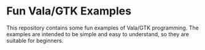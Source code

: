 # Fun Vala/GTK Examples

This repository contains some fun examples of Vala/GTK programming. The examples are intended to be simple and easy to understand, so they are suitable for beginners.
